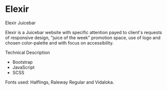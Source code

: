 # Elexir
Elexir Juicebar

Elexir is a Juicebar website with specific attention payed to client's requests of responsive design, "juice of the week" promotion space, use of logo and chosen color-palette and with focus on accessibility.

Technical Description

- Bootstrap
- JavaScript
- SCSS

Fonts used: Halflings, Raleway Regular and Vidaloka.
